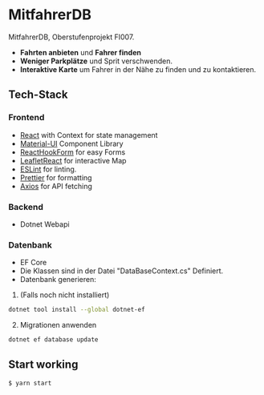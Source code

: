 # MitfahrerDB

MitfahrerDB, Oberstufenprojekt FI007.

- **Fahrten anbieten** und **Fahrer finden**
- **Weniger Parkplätze** und Sprit verschwenden.
- **Interaktive Karte** um Fahrer in der Nähe zu finden und zu kontaktieren.

## Tech-Stack

### Frontend

- [React](https://github.com/facebook/react) with Context for state management
- [Material-UI](https://github.com/callemall/material-ui) Component Library
- [ReactHookForm](https://github.com/react-hook-form/react-hook-form) for easy Forms
- [LeafletReact](https://github.com/PaulLeCam/react-leaflet) for interactive Map
- [ESLint](https://github.com/eslint/eslint) for linting.
- [Prettier](https://github.com/prettier/prettier) for formatting
- [Axios](https://github.com/axios/axios) for API fetching

### Backend

- Dotnet Webapi

### Datenbank
- EF Core
- Die Klassen sind in der Datei "DataBaseContext.cs" Definiert.
- Datenbank generieren:
1. (Falls noch nicht installiert)
```sh
dotnet tool install --global dotnet-ef
```
2. Migrationen anwenden
```sh
dotnet ef database update
```
## Start working

```
$ yarn start
```
